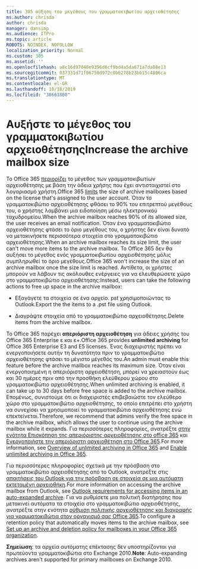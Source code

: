 ```yaml
---
title: 305 αύξηση του μεγέθους του γραμματοκιβωτίου αρχειοθέτησης
ms.author: chrisda
author: chrisda
manager: dansimp
ms.audience: ITPro
ms.topic: article
ROBOTS: NOINDEX, NOFOLLOW
localization_priority: Normal
ms.custom: 305
ms.assetid: ''
ms.openlocfilehash: a8c16d97040e9396d6cf9bd4a5da671a7da88e13
ms.sourcegitcommit: 037331d71f06750d972c0b6278b23bb15c4806ca
ms.translationtype: MT
ms.contentlocale: el-GR
ms.lasthandoff: 10/18/2019
ms.locfileid: "36661800"
---
```

# <a name="increase-the-archive-mailbox-size"></a><span data-ttu-id="ea661-102">Αυξήστε το μέγεθος του γραμματοκιβωτίου αρχειοθέτησης</span><span class="sxs-lookup"><span data-stu-id="ea661-102">Increase the archive mailbox size</span></span>

<span data-ttu-id="ea661-103">Το Office 365 [περιορίζει](https://docs.microsoft.com/office365/servicedescriptions/exchange-online-service-description/exchange-online-limits#mailbox-storage-limits) το μέγεθος των γραμματοκιβωτίων αρχειοθέτησης με βάση την άδεια χρήσης που έχει αντιστοιχιστεί στο λογαριασμό χρήστη.</span><span class="sxs-lookup"><span data-stu-id="ea661-103">Office 365 [limits](https://docs.microsoft.com/office365/servicedescriptions/exchange-online-service-description/exchange-online-limits#mailbox-storage-limits) the size of archive mailboxes based on the license that's assigned to the user account.</span></span> <span data-ttu-id="ea661-104">Όταν το γραμματοκιβώτιο αρχειοθέτησης φθάσει το 90% του επιτρεπτού μεγέθους του, ο χρήστης λαμβάνει μια ειδοποίηση μέσω ηλεκτρονικού ταχυδρομείου.</span><span class="sxs-lookup"><span data-stu-id="ea661-104">When the archive mailbox reaches 90% of its allowed size, the user receives an email notification.</span></span> <span data-ttu-id="ea661-105">Όταν ένα γραμματοκιβώτιο αρχειοθέτησης φτάσει το όριο μεγέθους του, ο χρήστης δεν είναι δυνατό να μετακινήσετε περισσότερα στοιχεία στο γραμματοκιβώτιο αρχειοθέτησης.</span><span class="sxs-lookup"><span data-stu-id="ea661-105">When an archive mailbox reaches its size limit, the user can't move more items to the archive mailbox.</span></span> <span data-ttu-id="ea661-106">Το Office 365 δεν θα αυξήσει το μέγεθος ενός γραμματοκιβωτίου αρχειοθέτησης μόλις συμπληρωθεί το όριο μεγέθους.</span><span class="sxs-lookup"><span data-stu-id="ea661-106">Office 365 won't increase the size of an archive mailbox once the size limit is reached.</span></span> <span data-ttu-id="ea661-107">Αντίθετα, οι χρήστες μπορούν να λάβουν τις ακόλουθες ενέργειες για να ελευθερώσετε χώρο στο γραμματοκιβώτιο αρχειοθέτησης:</span><span class="sxs-lookup"><span data-stu-id="ea661-107">Instead, users can take the following actions to free up space in the archive mailbox:</span></span>

- <span data-ttu-id="ea661-108">Εξαγάγετε τα στοιχεία σε ένα αρχείο. pst χρησιμοποιώντας το Outlook.</span><span class="sxs-lookup"><span data-stu-id="ea661-108">Export the the items to a .pst file using Outlook.</span></span>

- <span data-ttu-id="ea661-109">Διαγράψτε στοιχεία από το γραμματοκιβώτιο αρχειοθέτησης.</span><span class="sxs-lookup"><span data-stu-id="ea661-109">Delete items from the archive mailbox.</span></span>

<span data-ttu-id="ea661-110">Το Office 365 παρέχει **απεριόριστη αρχειοθέτηση** για άδειες χρήσης του Office 365 Enterprise ε και ε+.</span><span class="sxs-lookup"><span data-stu-id="ea661-110">Office 365 provides **unlimited archiving** for Office 365 Enterprise E3 and E5 licenses.</span></span> <span data-ttu-id="ea661-111">Ένας διαχειριστής πρέπει να ενεργοποιήσετε αυτήν τη δυνατότητα πριν το γραμματοκιβώτιο αρχειοθέτησης φτάσει το μέγιστο μέγεθός του.</span><span class="sxs-lookup"><span data-stu-id="ea661-111">An admin must enable this feature before the archive mailbox reaches its maximum size.</span></span> <span data-ttu-id="ea661-112">Όταν είναι ενεργοποιημένη η απεριόριστη αρχειοθέτηση, μπορεί να χρειαστούν έως και 30 ημέρες πριν από την προσθήκη ελεύθερου χώρου στο γραμματοκιβώτιο αρχειοθέτησης.</span><span class="sxs-lookup"><span data-stu-id="ea661-112">When unlimited archiving is enabled, it can take up to 30 days before free space is added to the archive mailbox.</span></span> <span data-ttu-id="ea661-113">Επομένως, συνιστούμε ότι οι διαχειριστές επιβεβαιώστε τον ελεύθερο χώρο στο γραμματοκιβώτιο αρχειοθέτησης, το οποίο επιτρέπει στο χρήστη να συνεχίσει να χρησιμοποιεί το γραμματοκιβώτιο αρχειοθέτησης ενώ επεκτείνεται.</span><span class="sxs-lookup"><span data-stu-id="ea661-113">Therefore, we recommend that admins verify the free space in the archive mailbox, which allows the user to continue using the archive mailbox while it expands.</span></span> <span data-ttu-id="ea661-114">Για περισσότερες πληροφορίες, ανατρέξτε [στην ενότητα Επισκόπηση της απεριόριστης αρχειοθέτησης στο office 365](https://docs.microsoft.com/office365/securitycompliance/unlimited-archiving) και [Ενεργοποιήστε την απεριόριστη αρχειοθέτηση στο Office 365](https://docs.microsoft.com/office365/securitycompliance/enable-unlimited-archiving).</span><span class="sxs-lookup"><span data-stu-id="ea661-114">For more information, see [Overview of unlimited archiving in Office 365](https://docs.microsoft.com/office365/securitycompliance/unlimited-archiving) and [Enable unlimited archiving in Office 365](https://docs.microsoft.com/office365/securitycompliance/enable-unlimited-archiving).</span></span>

<span data-ttu-id="ea661-115">Για περισσότερες πληροφορίες σχετικά με την πρόσβαση στο γραμματοκιβώτιο αρχειοθέτησης από το Outlook, ανατρέξτε στις [απαιτήσεις του Outlook για την πρόσβαση σε στοιχεία σε μια αυτόματη εκτεταμένη αρχειοθήκη](https://docs.microsoft.com/office365/securitycompliance/unlimited-archiving#outlook-requirements-for-accessing-items-in-an-auto-expanded-archive).</span><span class="sxs-lookup"><span data-stu-id="ea661-115">For more information on accessing the archive mailbox from Outlook, see [Outlook requirements for accessing items in an auto-expanded archive](https://docs.microsoft.com/office365/securitycompliance/unlimited-archiving#outlook-requirements-for-accessing-items-in-an-auto-expanded-archive).</span></span> <span data-ttu-id="ea661-116">Για να ρυθμίσετε μια πολιτική διατήρησης που μετακινεί αυτόματα τα στοιχεία στο γραμματοκιβώτιο αρχειοθέτησης, ανατρέξτε στην ενότητα [ρύθμιση πολιτικής αρχειοθέτησης και διαγραφής για γραμματοκιβώτια στον οργανισμό σας Office 365](https://docs.microsoft.com/office365/securitycompliance/set-up-an-archive-and-deletion-policy-for-mailboxes).</span><span class="sxs-lookup"><span data-stu-id="ea661-116">To configure a retention policy that automatically moves items to the archive mailbox, see [Set up an archive and deletion policy for mailboxes in your Office 365 organization](https://docs.microsoft.com/office365/securitycompliance/set-up-an-archive-and-deletion-policy-for-mailboxes).</span></span>

<span data-ttu-id="ea661-117">**Σημείωση**: τα αρχεία αυτόματης επέκτασης δεν υποστηρίζονται για πρωτεύοντα γραμματοκιβώτια στο Exchange 2010.</span><span class="sxs-lookup"><span data-stu-id="ea661-117">**Note**: Auto-expanding archives aren't supported for primary mailboxes on Exchange 2010.</span></span>
